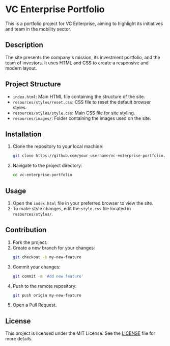 # VC Enterprise Portfolio

This is a portfolio project for VC Enterprise, aiming to highlight its initiatives and team in the mobility sector.

## Description

The site presents the company's mission, its investment portfolio, and the team of investors. It uses HTML and CSS to create a responsive and modern layout.

## Project Structure

- `index.html`: Main HTML file containing the structure of the site.
- `resources/styles/reset.css`: CSS file to reset the default browser styles.
- `resources/styles/style.css`: Main CSS file for site styling.
- `resources/images/`: Folder containing the images used on the site.

## Installation

1. Clone the repository to your local machine:
    ```bash
    git clone https://github.com/your-username/vc-enterprise-portfolio.git
    ```
2. Navigate to the project directory:
    ```bash
    cd vc-enterprise-portfolio
    ```

## Usage

1. Open the `index.html` file in your preferred browser to view the site.
2. To make style changes, edit the `style.css` file located in `resources/styles/`.

## Contribution

1. Fork the project.
2. Create a new branch for your changes:
    ```bash
    git checkout -b my-new-feature
    ```
3. Commit your changes:
    ```bash
    git commit -m 'Add new feature'
    ```
4. Push to the remote repository:
    ```bash
    git push origin my-new-feature
    ```
5. Open a Pull Request.

## License

This project is licensed under the MIT License. See the [LICENSE](LICENSE) file for more details.